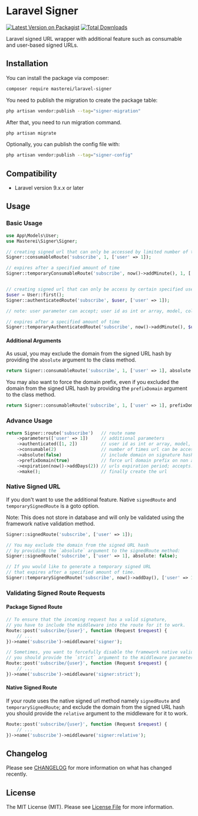 # Laravel Signer

[![Latest Version on Packagist](https://img.shields.io/packagist/v/masterei/laravel-signer.svg?style=flat-square)](https://packagist.org/packages/masterei/laravel-signer)
[![Total Downloads](https://img.shields.io/packagist/dt/masterei/laravel-signer.svg?style=flat-square)](https://packagist.org/packages/masterei/laravel-signer)

Laravel signed URL wrapper with additional feature such as consumable and user-based signed URLs.

## Installation
You can install the package via composer:
```bash
composer require masterei/laravel-signer
```

You need to publish the migration to create the package table:
```bash
php artisan vendor:publish --tag="signer-migration"
```

After that, you need to run migration command.
```bash
php artisan migrate
```

Optionally, you can publish the config file with:
```bash
php artisan vendor:publish --tag="signer-config"
```

## Compatibility
- Laravel version 9.x.x or later

## Usage

### Basic Usage
```php
use App\Models\User;
use Masterei\Signer\Signer;

// creating signed url that can only be accessed by limited number of times
Signer::consumableRoute('subscribe', 1, ['user' => 1]);

// expires after a specified amount of time
Signer::temporaryConsumableRoute('subscribe', now()->addMinute(), 1, ['user' => 1]);


// creating signed url that can only be access by certain specified user/s
$user = User::first();
Signer::authenticatedRoute('subscribe', $user, ['user' => 1]); 

// note: user parameter can accept; user id as int or array, model, collection

// expires after a specified amount of time
Signer::temporaryAuthenticatedRoute('subscribe', now()->addMinute(), $user, ['user' => 1]);
```

#### Additional Arguments
As usual, you may exclude the domain from the signed URL hash by providing the `absolute` argument 
to the class method.
```php
return Signer::consumableRoute('subscribe', 1, ['user' => 1], absolute: false);
```

You may also want to force the domain prefix, even if you excluded the domain from the signed URL hash 
by providing the `prefixDomain` argument to the class method.
```php
return Signer::consumableRoute('subscribe', 1, ['user' => 1], prefixDomain: true);
```

### Advance Usage
```php
return Signer::route('subscribe')   // route name
    ->parameters(['user' => 1])     // additional parameters
    ->authenticated([1, 2])         // user id as int or array, model, collection
    ->consumable(2)                 // number of times url can be accessed
    ->absolute(false)               // include domain on signature hashing; default: true
    ->prefixDomain(true)            // force url domain prefix on non absolute path; default: false
    ->expiration(now()->addDays(2)) // urls expiration period; accepts: Carbon/Carbon instance
    ->make();                       // finally create the url
```

### Native Signed URL
If you don't want to use the additional feature. Native `signedRoute` and `temporarySignedRoute` is a goto option.

Note: This does not store in database and will only be validated using the framework native validation method.
```php
Signer::signedRoute('subscribe', ['user' => 1]);

// You may exclude the domain from the signed URL hash
// by providing the `absolute` argument to the signedRoute method:
Signer::signedRoute('subscribe', ['user' => 1], absolute: false);

// If you would like to generate a temporary signed URL
// that expires after a specified amount of time.
Signer::temporarySignedRoute('subscribe', now()->addDay(), ['user' => 1]);
```

### Validating Signed Route Requests

#### Package Signed Route
```php
// To ensure that the incoming request has a valid signature,
// you have to include the middleware into the route for it to work.
Route::post('subscribe/{user}', function (Request $request) {
    // ...
})->name('subscribe')->middleware('signer');

// Sometimes, you want to forcefully disable the framework native validation,
// you should provide the `strict` argument to the middleware parameter.
Route::post('subscribe/{user}', function (Request $request) {
    // ...
})->name('subscribe')->middleware('signer:strict');
```

#### Native Signed Route
If your route uses the native signed url method namely `signedRoute` and `temporarySignedRoute`; 
and exclude the domain from the signed URL hash you should provide the `relative` argument to the
middleware for it to work.
```php
Route::post('subscribe/{user}', function (Request $request) {
    // ...
})->name('subscribe')->middleware('signer:relative');
```

## Changelog
Please see [CHANGELOG](CHANGELOG.md) for more information on what has changed recently.

## License
The MIT License (MIT). Please see [License File](LICENSE.md) for more information.
